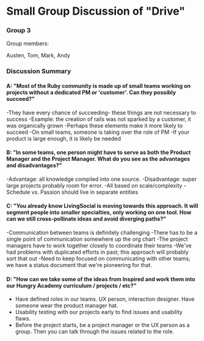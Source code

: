 # Small Group Discussion of "Drive"

### Group 3

Group members: 

Austen, Tom, Mark, Andy

### Discussion Summary

#### A: "Most of the Ruby community is made up of small teams working on projects without a dedicated PM or 'customer'. Can they possibly succeed?"

-They have every chance of succeeding- these things are not necessary to success
-Example: the creation of rails was not sparked by a customer, it was organically grown
-Perhaps these elements make it more likely to succeed
-On small teams, someone is taking over the role of PM
-If your product is large enough, it is likely be needed


#### B: "In some teams, one person might have to serve as both the Product Manager and the Project Manager. What do you see as the advantages and disadvantages?"

-Advantage: all knowledge compiled into one source.
-Disadvantage: super large projects probably room for error.
-All based on scale/complexity
-Schedule vs. Passion should live in separate entities



#### C: "You already know LivingSocial is moving towards this approach. It will segment people into smaller specialties, only working on one tool. How can we still cross-pollinate ideas and avoid diverging paths?"

-Communication between teams is definitely challenging
-There has to be a single point of communication somewhere up the org chart
-The project managers have to work together closely to coordinate their teams
-We've had problems with duplicated efforts in past; this approach will probably sort that out
-Need to keep focused on communicating with other teams; we have a status document that we're pioneering for that.

#### D: "How can we take some of the ideas from Inspired and work them into our Hungry Academy curriculum / projects / etc?"

- Have defined roles in our teams. UX person, interaction designer. Have someone wear the product manager hat.
- Usability testing with our projects early to find issues and usability flaws.
- Before the project starts, be a project manager or the UX person as a group. Then you can talk through the issues related to the role.

